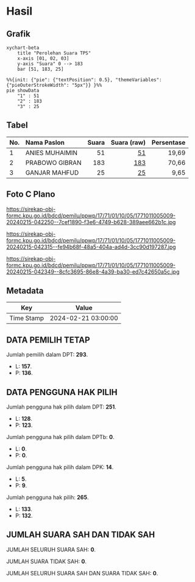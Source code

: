 # Hasil

## Grafik

```mermaid
xychart-beta
    title "Perolehan Suara TPS"
    x-axis [01, 02, 03]
    y-axis "Suara" 0 --> 183
    bar [51, 183, 25]
```

```mermaid
%%{init: {"pie": {"textPosition": 0.5}, "themeVariables": {"pieOuterStrokeWidth": "5px"}} }%%
pie showData
    "1" : 51
    "2" : 183
    "3" : 25
```

## Tabel

| No. | Nama Paslon    | Suara | Suara (raw) | Persentase |
|:--- |:-------------- | -----:| -----------:| ----------:|
| 1   | ANIES MUHAIMIN | 51    | [51][p-1]   | 19,69      |
| 2   | PRABOWO GIBRAN | 183   | [183][p-2]  | 70,66      |
| 3   | GANJAR MAHFUD  | 25    | [25][p-3]   | 9,65       |


[p-1]: https://github.com/gigit-pemilu/pemilu-2024-17-bengkulu/blob/main/pilpres/hitung-suara/sub/17-bengkulu/sub/71-kota-bengkulu/sub/01-selebar/sub/1005-betungan/sub/009-tps/sub/paslon-1.txt
[p-2]: https://github.com/gigit-pemilu/pemilu-2024-17-bengkulu/blob/main/pilpres/hitung-suara/sub/17-bengkulu/sub/71-kota-bengkulu/sub/01-selebar/sub/1005-betungan/sub/009-tps/sub/paslon-2.txt
[p-3]: https://github.com/gigit-pemilu/pemilu-2024-17-bengkulu/blob/main/pilpres/hitung-suara/sub/17-bengkulu/sub/71-kota-bengkulu/sub/01-selebar/sub/1005-betungan/sub/009-tps/sub/paslon-3.txt

## Foto C Plano

https://sirekap-obj-formc.kpu.go.id/bdcd/pemilu/ppwp/17/71/01/10/05/1771011005009-20240215-042250--7cef1890-f3e6-4749-b628-389aee662b1c.jpg

https://sirekap-obj-formc.kpu.go.id/bdcd/pemilu/ppwp/17/71/01/10/05/1771011005009-20240215-042315--fe94b68f-48a5-404a-ad4d-3cc90d197287.jpg

https://sirekap-obj-formc.kpu.go.id/bdcd/pemilu/ppwp/17/71/01/10/05/1771011005009-20240215-042349--8cfc3695-86e8-4a39-ba30-ed7c42650a5c.jpg


## Metadata

| Key        | Value               |
| ---------- | ------------------- |
| Time Stamp | 2024-02-21 03:00:00 |


## DATA PEMILIH TETAP

Jumlah pemilih dalam DPT: **293**.
 * L: **157**.
 * P: **136**.

## DATA PENGGUNA HAK PILIH

Jumlah pengguna hak pilih dalam DPT: **251**.
 * L: **128**.
 * P: **123**.

Jumlah pengguna hak pilih dalam DPTb: **0**.
 * L: **0**.
 * P: **0**.

Jumlah pengguna hak pilih dalam DPK: **14**.
 * L: **5**.
 * P: **9**.

Jumlah pengguna hak pilih: **265**.
 * L: **133**.
 * P: **132**.

## JUMLAH SUARA SAH DAN TIDAK SAH

JUMLAH SELURUH SUARA SAH: **0**.

JUMLAH SUARA TIDAK SAH: **0**.

JUMLAH SELURUH SUARA SAH DAN SUARA TIDAK SAH: **0**.


